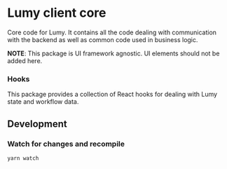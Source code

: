 # Lumy client core

Core code for Lumy. It contains all the code dealing with communication with the backend as well as common code used in business logic.

**NOTE**: This package is UI framework agnostic. UI elements should not be added here.

### Hooks

This package provides a collection of React hooks for dealing with Lumy state and workflow data.

## Development

### Watch for changes and recompile

```shell
yarn watch
```
